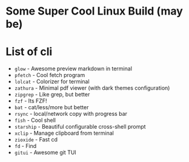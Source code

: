 # Some Super Cool Linux Build (may be)

# List of cli
* `glow` - Awesome preview markdown in terminal
* `pfetch` - Cool fetch program
* `lolcat` - Colorizer for terminal
* `zathura` - Minimal pdf viewer (with dark themes configuration)
* `zipgrep` - Like grep, but better
* `fzf` - Its FZF!
* `bat` - cat/less/more but better
* `rsync` - local/network copy with progress bar
* `fish` - Cool shell
* `starship` - Beautiful configurable cross-shell prompt
* `xclip` - Manage clipboard from terminal
* `zioxide` - Fast cd
* `fd` - Find
* `gitui` - Awesome git TUI
